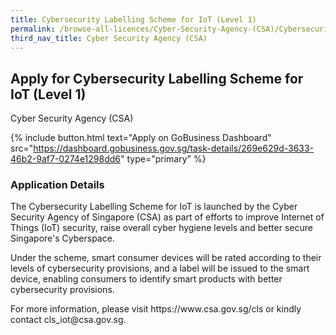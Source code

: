```yaml
---
title: Cybersecurity Labelling Scheme for IoT (Level 1)
permalink: /browse-all-licences/Cyber-Security-Agency-(CSA)/Cybersecurity-Labelling-Scheme-for-IoT-(Level-1)
third_nav_title: Cyber Security Agency (CSA)
---
```


## Apply for Cybersecurity Labelling Scheme for IoT (Level 1)

Cyber Security Agency (CSA)

{% include button.html text="Apply on GoBusiness Dashboard" src="https://dashboard.gobusiness.gov.sg/task-details/269e629d-3633-46b2-9af7-0274e1298dd6" type="primary" %}

<H3>Application Details</H3>

<p>The Cybersecurity Labelling Scheme for IoT is launched by the Cyber Security Agency of Singapore (CSA) as part of efforts to improve Internet of Things (IoT) security, raise overall cyber hygiene levels and better secure Singapore's Cyberspace.</p><p>Under the scheme, smart consumer devices will be rated according to their levels of cybersecurity provisions, and a label will be issued to the smart device, enabling consumers to identify smart products with better cybersecurity provisions.</p><p>For more information, please visit https://www.csa.gov.sg/cls or kindly contact cls_iot@csa.gov.sg.</p>

